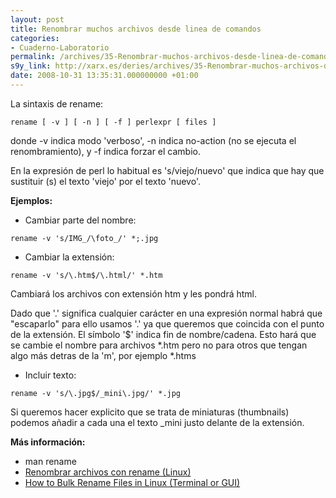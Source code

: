 ```yaml
---
layout: post
title: Renombrar muchos archivos desde linea de comandos
categories:
- Cuaderno-Laboratorio
permalink: /archives/35-Renombrar-muchos-archivos-desde-linea-de-comandos.html
s9y_link: http://xarx.es/deries/archives/35-Renombrar-muchos-archivos-desde-linea-de-comandos.html
date: 2008-10-31 13:35:31.000000000 +01:00
---
```

La sintaxis de rename:

```
rename [ -v ] [ -n ] [ -f ] perlexpr [ files ]
```

donde -v indica modo 'verboso', -n indica no-action (no se ejecuta el renombramiento), y -f indica forzar el cambio.

En la expresión de perl lo habitual es 's/viejo/nuevo' que indica que hay que sustituir (s) el texto 'viejo'  por el texto 'nuevo'.

**Ejemplos:**

* Cambiar parte del nombre:

```
rename -v 's/IMG_/\foto_/' *;.jpg
```

* Cambiar la extensión:

```
rename -v 's/\.htm$/\.html/' *.htm
```

Cambiará los archivos con extensión htm y les pondrá html. 

Dado que '.' significa cualquier carácter en una expresión normal habrá que &quot;escaparlo&quot; para ello usamos '\.' ya que queremos que coincida con el punto de la extensión. El símbolo '$' indica fin de nombre/cadena. Esto hará que se cambie el nombre para archivos &#42;.htm pero no para otros que tengan algo más detras de la 'm', por ejemplo &#42;.htms

* Incluir texto:

```
rename -v 's/\.jpg$/_mini\.jpg/' *.jpg
```

Si queremos hacer explicito que se trata de miniaturas (thumbnails) podemos añadir a cada una el texto _mini justo delante de la extensión.

**Más información:**

* man rename
* <a href="http://jupabeans.blogspot.com/2007/04/renombrar-archivos-con-rename-linux.html">Renombrar archivos con rename (Linux)</a>
* <a href="http://tips.webdesign10.com/how-to-bulk-rename-files-in-linux-in-the-terminal">How to Bulk Rename Files in Linux (Terminal or GUI)</a>

